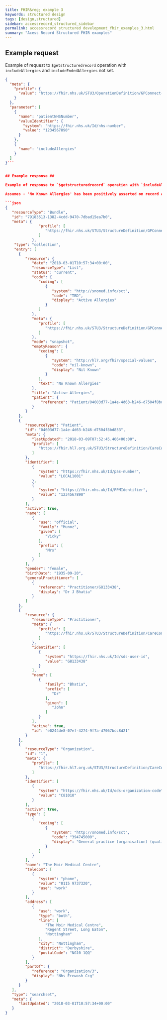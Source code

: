 ```yaml
---
title: FHIR&reg; example 3
keywords: structured design
tags: [design,structured]
sidebar: accessrecord_structured_sidebar
permalink: accessrecord_structured_development_fhir_examples_3.html
summary: "Acess Record Structured FHIR examples"
---
```


## Example request ##

Example of request to `$getstructuredrecord` operation with `includeAllergies` and `includeEndedAllergies` not set.

```json
{
  "meta": {
    "profile": {
      "value": "https://fhir.nhs.uk/STU3/OperationDefinition/GPConnect-GetStructuredRecord-Operation-1"
    }
  },
  "parameter": [
    {
      "name": "patientNHSNumber",
      "valueIdentifier": {
        "system": "https://fhir.nhs.uk/Id/nhs-number",
        "value": "1234567890"
      }
    },
    {
      "name": "includeAllergies"
    }
  ]
}```


## Example response ##

Example of response to `$getstructuredrecord` operation with `includeAllergies` and `includeEndedAllergies` set to false.

Assumes - 'No Known Allergies' has been positively asserted on record and is not contradicted by presence of active allergies on record.

```json
{
   "resourceType": "Bundle",
   "id": "79183513-1382-4cdd-9470-7dbad15ea7b0",
   "meta": {
               "profile": [
                  "https://fhir.nhs.uk/STU3/StructureDefinition/GPConnect-GetStructuredRecord-Bundle-1"
               ]
            },
	"type": "collection",
    "entry": [
      {
         "resource": {
            "date": "2018-03-01T10:57:34+00:00",
            "resourceType": "List",
            "status": "current",
            "code": {
               "coding": [
                  {
                     "system": "http://snomed.info/sct",
                     "code": "TBD",
                     "display": "Active Allergies"
                  }
               ]
            },
            "meta": {
               "profile": [
                  "https://fhir.nhs.uk/STU3/StructureDefinition/GPConnect-Allergy-List-1"
               ]
            },
            "mode": "snapshot",
            "emptyReason": {
               "coding": [
                  {
                     "system": "http://hl7.org/fhir/special-values",
                     "code": "nil-known",
                     "display": "Nil Known"
                  }
               ],
               "text": "No Known Allergies"
            },
            "title": "Active Allergies",
            "patient": {
                "reference": "Patient/04603d77-1a4e-4d63-b246-d7504f8bd833"
            }
         }
      },
      {
         "resourceType": "Patient",
         "id": "04603d77-1a4e-4d63-b246-d7504f8bd833",
         "meta": {
            "lastUpdated": "2018-03-09T07:52:45.466+00:00",
            "profile": [
               "https://fhir.hl7.org.uk/STU3/StructureDefinition/CareConnect-GPC-Patient-1"
            ]
         },
         "identifier": [
            {
               "system": "https://fhir.nhs.uk/Id/pas-number",
               "value": "LOCAL1001"
            },
            {
               "system": "https://fhir.nhs.uk/Id/PPMIdentifier",
               "value": "1234567890"
            }
         ],
         "active": true,
         "name": [
            {
               "use": "official",
               "family": "Munoz",
               "given": [
                  "Vicky"
               ],
               "prefix": [
                  "Mrs"
               ]
            }
         ],
         "gender": "female",
         "birthDate": "1935-09-20",
         "generalPractitioner": [
            {
               "reference": "Practitioner/G8133438",
               "display": "Dr J Bhatia"
            }
         ]
      },
      {
         "resource": {
            "resourceType": "Practitioner",
            "meta": {
               "profile": [
                  "https://fhir.nhs.uk/STU3/StructureDefinition/CareConnect-GPC-Practitioner-1"
               ]
            },
            "identifier": [
               {
                  "system": "https://fhir.nhs.uk/Id/sds-user-id",
                  "value": "G8133438"
               }
            ],
            "name": [
               {
                  "family": "Bhatia",
                  "prefix": [
                     "Dr"
                  ],
                  "given": [
                     "John"
                  ]
               }
            ],
            "active": true,
            "id": "e0244de8-07ef-4274-9f7a-d7067bcc8d21"
         }
      },
      {
         "resourceType": "Organization",
         "id": "1",
         "meta": {
            "profile": [
               "https://fhir.hl7.org.uk/STU3/StructureDefinition/CareConnect-GPC-Organization-1"
            ]
         },
         "identifier": [
            {
               "system": "https://fhir.nhs.uk/Id/ods-organization-code",
               "value": "C81010"
            }
         ],
         "active": true,
         "type": [
            {
               "coding": [
                  {
                     "system": "http://snomed.info/sct",
                     "code": "394745000",
                     "display": "General practice (organisation) (qualifier value)"
                  }
               ]
            }
         ],
         "name": "The Moir Medical Centre",
         "telecom": [
            {
               "system": "phone",
               "value": "0115 9737320",
               "use": "work"
            }
         ],
         "address": [
            {
               "use": "work",
               "type": "both",
               "line": [
                  "The Moir Medical Centre",
                  "Regent Street, Long Eaton",
                  "Nottingham"
               ],
               "city": "Nottingham",
               "district": "Derbyshire",
               "postalCode": "NG10 1QQ"
            }
         ],
         "partOf": {
            "reference": "Organization/3",
            "display": "Nhs Erewash Ccg"
         }
      }
   ],
   "type": "searchset",
   "meta": {
      "lastUpdated": "2018-03-01T10:57:34+00:00"
   }
}
```
